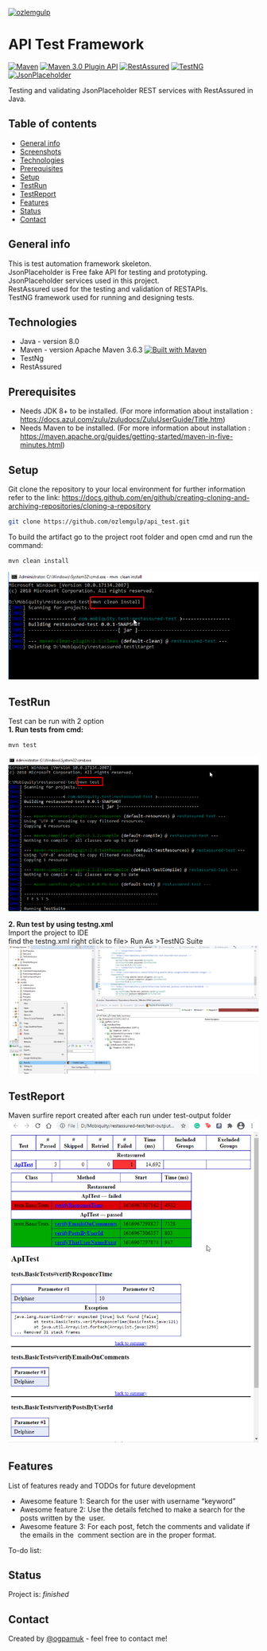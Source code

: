 [![ozlemgulp](https://circleci.com/gh/ozlemgulp/api_test.svg?style=svg)](https://app.circleci.com/pipelines/github/ozlemgulp/api_test)
# API Test Framework
[![Maven](https://img.shields.io/badge/maven-documentation-blue.svg?style=for-the-badge)](https://maven.apache.org/)
[![Maven 3.0 Plugin API](https://img.shields.io/badge/maven%20site-documentation-blue.svg?style=for-the-badge)](https://maven.apache.org/surefire/)
[![RestAssured](https://img.shields.io/badge/RestAssured-documentation-green.svg?style=for-the-badge)](https://rest-assured.io/)
[![TestNG](https://img.shields.io/badge/TestNG-documentation-orange.svg?style=for-the-badge)](https://testng.org/doc/)
[![JsonPlaceholder](https://img.shields.io/badge/JsonPlaceholder-website-yellow.svg?style=for-the-badge)](https://jsonplaceholder.typicode.com/)

Testing and validating JsonPlaceholder REST services with RestAssured in Java.<br/>

## Table of contents
* [General info](#general-info)
* [Screenshots](#screenshots)
* [Technologies](#technologies)
* [Prerequisites](#prerequisites)
* [Setup](#setup)
* [TestRun](testrun)
* [TestReport](#testreport)
* [Features](#features)
* [Status](#status)
* [Contact](#contact)

## General info
This is test automation framework skeleton.<br/>
JsonPlaceholder is Free fake API for testing and prototyping. JsonPlaceholder services used in this project.<br/>
RestAssured used for the testing and validation of RESTAPIs.<br/>
TestNG framework used for running and designing tests.<br/>

## Technologies
* Java - version 8.0<br/>
* Maven  - version Apache Maven 3.6.3 [![Built with Maven](http://maven.apache.org/images/logos/maven-feather.png)](https://maven.apache.org/surefire/)<br/>
* TestNg<br/>
* RestAssured<br/>
## Prerequisites
* Needs JDK 8+ to be installed. (For more information about installation : https://docs.azul.com/zulu/zuludocs/ZuluUserGuide/Title.htm)
* Needs Maven to be installed. (For more information about installation : https://maven.apache.org/guides/getting-started/maven-in-five-minutes.html)

## Setup
Git clone the repository to your local environment for further information refer to the link: https://docs.github.com/en/github/creating-cloning-and-archiving-repositories/cloning-a-repository
```bash
git clone https://github.com/ozlemgulp/api_test.git
```
To build the artifact go to the project root folder and open cmd and run the command:
```bash
mvn clean install
```
![Setup](./img/buildproject.png)
## TestRun
Test can be run with 2 option<br/>
**1. Run tests from  cmd:**<br/>
```bash
mvn test
```
![TestRun](./img/maventest.png)


**2. Run test by using testng.xml**<br/>
Import the project to IDE<br/>
find the testng.xml right click to file> Run As >TestNG Suite
![TestRun](./img/testRun.png)
## TestReport
Maven surfire report created after each run under test-output folder<br/>
![TestReport](./img/testoutput.png)

## Features
List of features ready and TODOs for future development
* Awesome feature 1: Search for the user with username “​keyword​”
* Awesome feature 2: Use the details fetched to make a search for the posts written by the 
user.
* Awesome feature 3: For each post, fetch the comments and validate if the emails in the 
comment section are in the proper format.

To-do list:

## Status
Project is:  _finished_

## Contact
Created by [@ogpamuk](https://github.com/ozlemgulp) - feel free to contact me!

